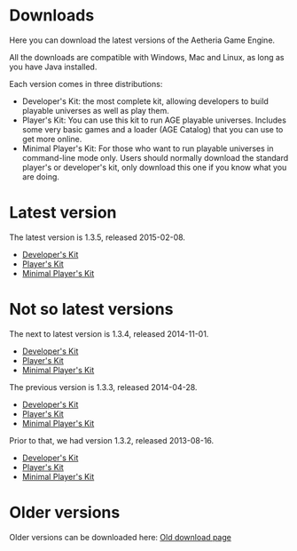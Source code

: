 # Downloads #

Here you can download the latest versions of the Aetheria Game Engine.

All the downloads are compatible with Windows, Mac and Linux, as long as you have Java installed.

Each version comes in three distributions:

  * Developer's Kit: the most complete kit, allowing developers to build playable universes as well as play them.
  * Player's Kit: You can use this kit to run AGE playable universes. Includes some very basic games and a loader (AGE Catalog) that you can use to get more online.
  * Minimal Player's Kit: For those who want to run playable universes in command-line mode only. Users should normally download the standard player's or developer's kit, only download this one if you know what you are doing.


# Latest version #

The latest version is 1.3.5, released 2015-02-08.

  * [Developer's Kit](http://www.caad.es/aetheria/downloads/AgeDevelopersKit-1.3.5-201502081539.zip)
  * [Player's Kit](http://www.caad.es/aetheria/downloads/AgePlayersKit-1.3.5-201502081539.zip)
  * [Minimal Player's Kit](http://www.caad.es/aetheria/downloads/AgeMinimal-1.3.5-201502081539.zip)

# Not so latest versions #

The next to latest version is 1.3.4, released 2014-11-01.

  * [Developer's Kit](http://www.caad.es/aetheria/downloads/AgeDevelopersKit-1.3.4-201411011654.zip)
  * [Player's Kit](http://www.caad.es/aetheria/downloads/AgePlayersKit-1.3.4-201411011654.zip)
  * [Minimal Player's Kit](http://www.caad.es/aetheria/downloads/AgeMinimal-1.3.4-201411011654.zip)

The previous version is 1.3.3, released 2014-04-28.

  * [Developer's Kit](http://www.caad.es/aetheria/downloads/AgeDevelopersKit-1.3.3-201404282201.zip)
  * [Player's Kit](http://www.caad.es/aetheria/downloads/AgePlayersKit-1.3.3-201404282201.zip)
  * [Minimal Player's Kit](http://www.caad.es/aetheria/downloads/AgeMinimal-1.3.3-201404282201.zip)

Prior to that, we had version 1.3.2, released 2013-08-16.

  * [Developer's Kit](http://aetheria.googlecode.com/files/AgeDevelopersKit-1.3.2-201308161955.zip)
  * [Player's Kit](http://aetheria.googlecode.com/files/AgePlayersKit-1.3.2-201308161955.zip)
  * [Minimal Player's Kit](http://aetheria.googlecode.com/files/AgeMinimal-1.3.2-201308161955.zip)

# Older versions #

Older versions can be downloaded here: [Old download page](http://code.google.com/p/aetheria/downloads/list)